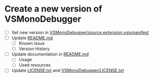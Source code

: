 # Create a new version of VSMonoDebugger

- [ ] Set new version in [VSMonoDebugger/source.extension.vsixmanifest](VSMonoDebugger/source.extension.vsixmanifest)
- [ ] Update [README.md](README.md)
  - [ ] Known Issue
  - [ ] Version History
- [ ] Update documentation in [README.md](README.md)
  - [ ] Usage
  - [ ] Used resources
- [ ] Update [LICENSE.txt](LICENSE.txt) and [VSMonoDebugger/LICENSE.txt](VSMonoDebugger/LICENSE.txt)